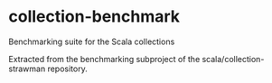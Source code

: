 # collection-benchmark
Benchmarking suite for the Scala collections

Extracted from the benchmarking subproject of the scala/collection-strawman repository.  
